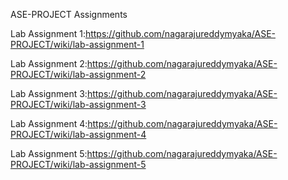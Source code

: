 ASE-PROJECT Assignments

Lab Assignment 1:https://github.com/nagarajureddymyaka/ASE-PROJECT/wiki/lab-assignment-1

Lab Assignment 2:https://github.com/nagarajureddymyaka/ASE-PROJECT/wiki/lab-assignment-2

Lab Assignment 3:https://github.com/nagarajureddymyaka/ASE-PROJECT/wiki/lab-assignment-3

Lab Assignment 4:https://github.com/nagarajureddymyaka/ASE-PROJECT/wiki/lab-assignment-4

Lab Assignment 5:https://github.com/nagarajureddymyaka/ASE-PROJECT/wiki/lab-assignment-5
